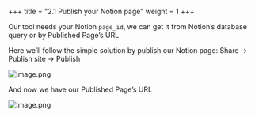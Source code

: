 +++
title = "2.1 Publish your Notion page"
weight = 1
+++


Our tool needs your Notion `page_id`, we can get it from Notion’s database query or by Published Page’s URL


Here we’ll follow the simple solution by publish our Notion page: Share → Publish site → Publish


![image.png](/images/002-ii-level-1-notion-to-md/001-1-setup-notion-integration/004-2-setup-notion-page/8-194600-image.png)


And now we have our Published Page’s URL


![image.png](/images/002-ii-level-1-notion-to-md/001-1-setup-notion-integration/004-2-setup-notion-page/8-200732-image.png)


